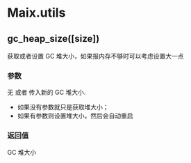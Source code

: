 Maix.utils
=====


## gc_heap_size([size])

获取或者设置 GC 堆大小，如果报内存不够时可以考虑设置大一点

### 参数

无 或者 传入新的 GC 堆大小. 
* 如果没有参数就只是获取堆大小；
* 如果有参数则设置堆大小，然后会自动重启

### 返回值

GC 堆大小


